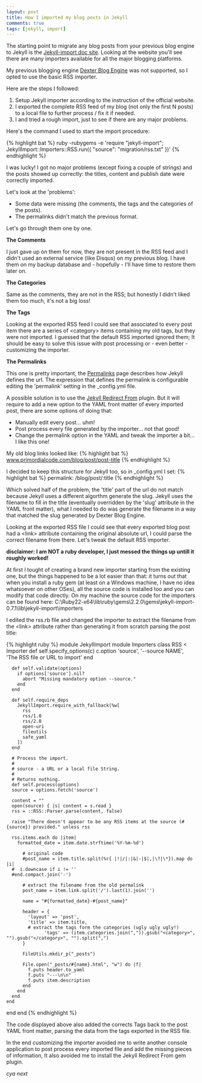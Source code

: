 ```yaml
---
layout: post
title: How I imported my blog posts in Jekyll
comments: true
tags: [jekyll, import]
---
```


The starting point to migrate any blog posts from your previous blog engine to Jekyll is the [Jekyll-import doc site](http://import.jekyllrb.com/docs/home/).
Looking at the website you'll see there are many importers available for all the major blogging platforms.

My previous blogging engine [Dexter Blog Engine](https://github.com/imperugo/Dexter-Blog-Engine) was not supported, so I opted to use the basic RSS importer.

Here are the steps I followed:

1. Setup Jekyll importer according to the instruction of the official website.
2. I exported the complete RSS feed of my blog (not only the first N posts) to a local file to further process / fix it if needed.
3. I and tried a rough import, just to see if there are any major problems. 

Here's the command I used to start the import procedure:

{% highlight bat %}
ruby -rubygems -e 'require "jekyll-import"; JekyllImport::Importers::RSS.run({ "source": "migration/rss.txt" })'
{% endhighlight %}

I was lucky! I got no major problems (except fixing a couple of strings) and the posts showed up correctly: the titles, content and publish date were correctly imported.

Let's look at the 'problems':
- Some data were missing (the comments, the tags and the categories of the posts).
- The permalinks didn't match the previous format.

Let's go through them one by one.

**The Comments**

I just gave up on them for now, they are not present in the RSS feed and I didn't used an external service (like Disqus) on my previous blog.
I have them on my backup database and - hopefully - I'll have time to restore them later on.

**The Categories**

Same as the comments, they are not in the RSS; but honestly I didn't liked them too much, it's not a big loss!

**The Tags**

Looking at the exported RSS feed I could see that associated to every post item there are a series of &lt;category&gt; items containing my old tags, but they were not imported.
I guessed that the default RSS imported ignored them; It should be easy to solve this issue with post processing or - even better - customizing the importer.

**The Permalinks**

This one is pretty important, the [Permalinks](http://jekyllrb.com/docs/permalinks/) page describes how Jekyll defines the url. 
The expression that defines the permalink is configurable editing the 'permalink' setting in the _config.yml file.

A possible solution is to use the [Jekyll Redirect From](https://help.github.com/articles/redirects-on-github-pages/) plugin.
But it will require to add a new option to the YAML front matter of every imported post, there are some options of doing that:
- Manually edit every post... uhm!
- Post process every file generated by the importer... not that good!
- Change the permalink option in the YAML and tweak the importer a bit... I like this one!

My old blog links looked like:
{% highlight bat %}
www.primordialcode.com/blog/post/post-title
{% endhighlight %}

I decided to keep this structure for Jekyll too, so in _config.yml I set:
{% highlight bat %}
permalink:  /blog/post/:title 
{% endhighlight %}

Which solved half of the problem, the 'title' part of the url do not match because Jekyll uses a different algorthm generate the slug.
Jekyll uses the filename to fill in the title (eventually overridden by the 'slug' attribute in the YAML front matter), 
what I needed to do was generate the filename in a way that matched the slug generated by Dexter Blog Engine.

Looking at the exported RSS file I could see that every exported blog post had a &lt;link&gt; attribute containing the original absolute url, I could parse the correct filename from there.
Let's tweak the default RSS importer. 

**disclaimer: I am NOT a ruby developer, I just messed the things up untill it roughly worked!**

At first I tought of creating a brand new importer starting from the existing one, but the things happened to be a lot easier than that: it turns out that when you install a ruby gem (at least on a Windows machine, I have no idea whatsoever on other OSes),
all the source code is installed too and you can modify that code directly. 
On my machine the source code for the importers can be found here: C:\Ruby22-x64\lib\ruby\gems\2.2.0\gems\jekyll-import-0.7.1\lib\jekyll-import\importers

I edited the rss.rb file and changed the importer to extract the filename from the &lt;link&gt; attribute rather than generating it from scratch parsing the post title:

{% highlight ruby %}
module JekyllImport
  module Importers
    class RSS < Importer
      def self.specify_options(c)
        c.option 'source', '--source NAME', 'The RSS file or URL to import'
      end

      def self.validate(options)
        if options['source'].nil?
          abort "Missing mandatory option --source."
        end
      end

      def self.require_deps
        JekyllImport.require_with_fallback(%w[
          rss
          rss/1.0
          rss/2.0
          open-uri
          fileutils
          safe_yaml
        ])
      end

      # Process the import.
      #
      # source - a URL or a local file String.
      #
      # Returns nothing.
      def self.process(options)
      source = options.fetch('source')

      content = ""
      open(source) { |s| content = s.read }
      rss = ::RSS::Parser.parse(content, false)

      raise "There doesn't appear to be any RSS items at the source (#{source}) provided." unless rss

      rss.items.each do |item|
        formatted_date = item.date.strftime('%Y-%m-%d')
		  
		  # original code
		  #post_name = item.title.split(%r{ |!|/|:|&|-|$|,|\?|\*}).map do |i|
      #  i.downcase if i != ''
      #end.compact.join('-')
		  
		  # extract the filename from the old permalink
		  post_name = item.link.split('/').last(1).join('')
		  
		  name = "#{formatted_date}-#{post_name}"

          header = {
            'layout' => 'post',
            'title' => item.title,
            # extract the tags form the categories (ugly ugly ugly!)
			      'tags' => (item.categories.join(",")).gsub("<category>", "").gsub("</category>", "").split(",")
          }

          FileUtils.mkdir_p("_posts")

          File.open("_posts/#{name}.html", "w") do |f|
            f.puts header.to_yaml
            f.puts "---\n\n"
            f.puts item.description
          end
        end
      end
    end
  end
end
{% endhighlight %}

The code displayed above also added the corrects Tags back to the post YAML front matter, parsing the data from the tags exported in the RSS file.

In the end customizing the importer avoided me to write another console application to post process every imported file and add the missing pieces of information,
It also avoided me to install the Jekyll Redirect From gem plugin.

_cya next_